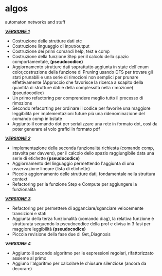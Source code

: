 # algos
automaton networks and stuff

[***VERSIONE 1***](https://github.com/Floccari/algos/tree/aaebab611efb431a7b0aa292b843196179cd28eb) 
* Costruzione delle strutture dati etc
* Costruzione linguaggio di input/output
* Costruzione dei primi comandi help, test e comp
* Costruzione della funzione Step per il calcolo dello spazio comportamentale, **(pseudocodice)**
* Aggiornamento strutture dati soprattutto aggiunta in state dell'enum color,costruzione della funzione di Pruning 
  usando DFS per trovare gli stati prunabili e una serie di rimozioni non semplici per prunare effettivamente
  (Approccio che favorisce la ricerca a scapito della quantità di strutture dati
  e della complessità nella rimozione) (pseudocodice)
* Un primo refactoring per comprendere meglio tutto il processo di rimozione
* Secondo refacorting per ordinare il codice per favorire una maggiore leggibilità per implementazioni future più una
  ridenominazione del comando comp in bstate
* Aggiunto il comando dot per serializzare una rete in formato dot, così da poter generare al volo grafici in formato pdf

[***VERSIONE 2***](https://github.com/Floccari/algos/tree/cd6460aef928257adb20a75356701b9fd7364b2b)
* Implementazione della seconda funzionalità richiesta (comando comp, stavolta per davvero), per il calcolo dello spazio
  raggiungibile data una serie di etichette **(pseudocodice)**
* Aggiornamento del linguaggio permettendo l'aggiunta di una osservazione lineare (lista di etichette)
* Piccolo aggiornamento delle strutture dati, fondamentale nella struttura context
* Refactoring per la funzione Step e Compute per aggiungere la funzionalità

[***VERSIONE 3***](https://github.com/Floccari/algos/tree/c137d026e8c2f82b682bc14c3b2a8e2d75d1743f)
* Refactoring per permettere di agganciare/sganciare velocemente transizioni e stati
* Aggiunta della terza funzionalità (comando diag), la relativa funzione é strutturata seguendo lo pseudocodice della prof
  e divisa in 3 fasi per maggiore leggibilità **(pseudocodice)**
* Piccola revisione della fase due di Get_Diagnosis

***VERSIONE 4***
* Aggiunto il secondo algoritmo per le espressioni regolari, rifattorizzato assieme al primo
* Aggiuno l'algoritmo per calcolare le chiusure silenziose (ancora da decorare)
